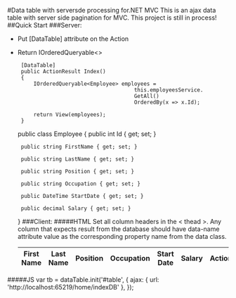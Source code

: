 #Data table with serversde processing for.NET MVC
This is an ajax data table with server side pagination for MVC.
This project is still in process!
##Quick Start
###Server:
 - Put [DataTable] attribute on the Action
 - Return IOrderedQueryable<>

		[DataTable]
		public ActionResult Index()
		{
			IOrderedQueryable<Employee> employees =
											this.employeesService.
											GetAll()
											OrderedBy(x => x.Id);
			
			return View(employees);
		}

	public class Employee
    {
        public int Id { get; set; }

        public string FirstName { get; set; }

        public string LastName { get; set; }

        public string Position { get; set; }

        public string Occupation { get; set; }

        public DateTime StartDate { get; set; }

        public decimal Salary { get; set; }
    }
###Client:
#####HTML
Set all column headers in the < thead >. Any column that expects result from the database should have data-name attribute value as the corresponding property name from the data class.

    <table id="table">
        <thead>
            <tr>
                <th data-name="FirstName" sortable>First Name</th>
                <th data-name="LastName" sortable>Last Name</th>
                <th data-name="Position">Position</th>
                <th data-name="Occupation" sortable>Occupation</th>
                <th data-name="StartDate" sortable>Start Date</th>
                <th data-name="Salary" sortable>Salary</th>
                <th data-name="Actions">Actions</th>
            </tr>
        </thead>
        <tbody>
        </tbody>
    </table>

#####JS
	var tb = dataTable.init('#table', {
	    ajax: {
	        url: 'http://localhost:65219/home/indexDB'
	    },
	});
